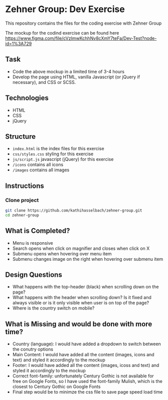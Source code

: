 # Zehner Group: Dev Exercise
This repository contains the files for the coding exercise with Zehner Group

The mockup for the codind exercise can be found here https://www.figma.com/file/cVzImwKchhNv8cXmY7teFa/Dev-Test?node-id=1%3A729

## Task
- Code the above mockup in a limited time of 3-4 hours
- Develop the page using HTML, vanilla Javascript (or jQuery if necessary), and CSS or SCSS.

## Technologies
- HTML
- CSS
- jQuery

## Structure
- `index.html` is the index files for this exercise
- `css/styles.css` styling for this exercise
- `js/script.js` javascript (jQuery) for this exercise
- `/icons` contains all icons
- `/images` contains all images

## Instructions
### Clone project
```sh
git clone https://github.com/kathihasselbach/zehner-group.git
cd zehner-group
```
## What is Completed?
- Menu is responsive
- Search opens when click on magnifier and closes when click on X
- Submenu opens when hovering over menu item
- Submenu changes image on the right when hovering over submenu item

## Design Questions
- What happens with the top-header (black) when scrolling down on the page?
- What happens with the header when scrolling down? Is it fixed and always visible or is it only visible when user is on top of the page?
- Where is the country switch on mobile?

## What is Missing and would be done with more time?
- Country (language): I would have added a dropdown to switch between the conutry options
- Main Content: I would have added all the content (images, icons and text) and styled it accordingly to the mockup
- Footer: I would have added all the content (images, icoss and text) and styled it accordingly to the mockup
- Correct font-family: unfortunately Century Gothic is not available for free on Google Fonts, so I have used the font-family Mulish, which is the closest to Century Gothic on Google Fonts
- Final step would be to minimze the css file to save page speed load time
